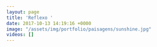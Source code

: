 ```yaml
---
layout: page
title: 'Reflexo '
date: 2017-10-13 14:19:16 +0000
image: "/assets/img/portfolio/paisagens/sunshine.jpg"
videos: []
---
```

